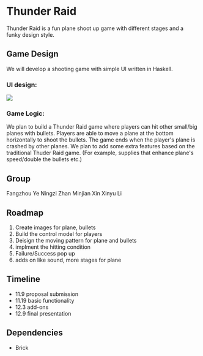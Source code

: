 # Thunder Raid

Thunder Raid is a fun plane shoot up game with different stages and a funky design style. 

## Game Design
We will develop a shooting game with simple UI written in Haskell. 

### UI design:

![](https://i.imgur.com/st8XFwZ.jpg)

### Game Logic:

We plan to build a Thunder Raid game where players can hit other small/big planes with bullets. Players are able to move a plane at the bottom horizontally to shoot the bullets. The game ends when the player's plane is crashed by other planes. We plan to add some extra features based on the traditional Thuder Raid game. (For example, supplies that enhance plane's speed/double the bullets etc.)

## Group

Fangzhou Ye
Ningzi Zhan
Minjian Xin
Xinyu Li

## Roadmap
1.  Create images for plane, bullets
2.  Build the control model for players 
3.  Deisign the moving pattern for plane and bullets
4.  implment the hitting condition
5.  Failure/Success pop up
6.  adds on like sound, more stages for plane

## Timeline

- 11.9 proposal submission
- 11.19 basic functionality
- 12.3 add-ons
- 12.9 final presentation

## Dependencies

- Brick

